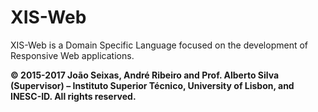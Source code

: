 # XIS-Web
XIS-Web is a Domain Specific Language focused on the development of Responsive Web applications.

**© 2015-2017 João Seixas, André Ribeiro and Prof. Alberto Silva (Supervisor) – Instituto Superior Técnico, University of Lisbon, and INESC-ID. All rights reserved.**
